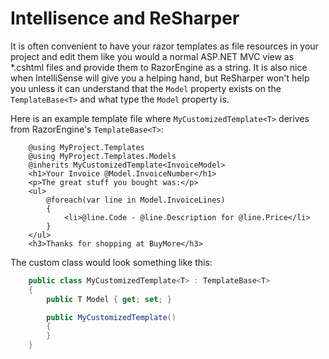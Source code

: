 ﻿# Intellisence and ReSharper

It is often convenient to have your razor templates as file resources in your project and edit them like you would a normal ASP.NET MVC view as *.cshtml files and provide them to RazorEngine as a string.  It is also nice when IntelliSense will give you a helping hand, but ReSharper won't help you unless it can understand that the `Model` property exists on the `TemplateBase<T>` and what type the `Model` property is.

Here is an example template file where `MyCustomizedTemplate<T>` derives from RazorEngine's `TemplateBase<T>`:

```markup
    @using MyProject.Templates
    @using MyProject.Templates.Models
    @inherits MyCustomizedTemplate<InvoiceModel>
    <h1>Your Invoice @Model.InvoiceNumber</h1>
    <p>The great stuff you bought was:</p>
    <ul>
        @foreach(var line in Model.InvoiceLines)
        {
            <li>@line.Code - @line.Description for @line.Price</li>
        }
    </ul>
    <h3>Thanks for shopping at BuyMore</h3>
```

The custom class would look something like this:

```csharp
	public class MyCustomizedTemplate<T> : TemplateBase<T>
	{
		public T Model { get; set; }

		public MyCustomizedTemplate()
		{
		}
	}
```
